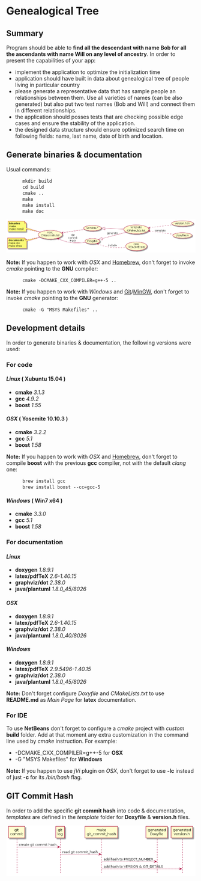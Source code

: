 Genealogical Tree
=================

## Summary

Program should be able to **find all the descendant with name Bob for all the ascendants with name Will on any level of ancestry**. In order to present the capabilities of your app:

- implement the application to optimize the initialization time
- application should have built in data about genealogical tree of people living in particular country
- please generate a representative data that has sample people an relationships between them. Use all varieties of names (can be also generated) but also put two test names (Bob and Will) and connect them in different relationships.
- the application should posses tests that are checking possible edge cases and ensure the stability of the application.
- the designed data structure should ensure optimized search time on following fields: name, last name, date of birth and location.

## Generate binaries & documentation

Usual commands:

          mkdir build
          cd build
          cmake ..
          make
          make install
          make doc

![\image latex image/cmake.png width=300px](image/cmake.png)

<!---
@startuml image/cmake.png
left to right direction
(version.h) <|-- (template\nCMakeLists.txt)   
(Doxyfile) <|-- (template\nCMakeLists.txt) : generate  
(template\nCMakeLists.txt) <.. (version.h.in) 
(template\nCMakeLists.txt) <.. (Doxyfile.in) : template 
(root\nCMakeLists.txt) <-- (version.h) 
(root\nCMakeLists.txt) <-- (Doxyfile) : Git\nCommit\nHash
(Doxyfile) <.. (root\nREADME.md) : include
note left of (root\nCMakeLists.txt): **binaries**\nmake\nmake install
note left of (root\nCMakeLists.txt): **documents**\nmake doc\nmake show 
@enduml
--->

**Note:** If you happen to work with *OSX* and [Homebrew](http://brew.sh), don't forget to invoke *cmake* pointing to the **GNU** compiler:

          cmake -DCMAKE_CXX_COMPILER=g++-5 ..

**Note:** If you happen to work with *Windows* and [Git](https://git-scm.com/download/win)/[MinGW](http://nuwen.net/mingw.html), don't forget to invoke *cmake* pointing to the **GNU** generator:

          cmake -G "MSYS Makefiles" ..

## Development details

In order to generate binaries & documentation, the following versions were used:

### For code

#### *Linux* ( Xubuntu 15.04 )

- **cmake** *3.1.3*
- **gcc** *4.9.2*
- **boost** *1.55*

#### *OSX* ( Yosemite 10.10.3 )

- **cmake** *3.2.2*
- **gcc** *5.1*
- **boost** *1.58*

**Note:** If you happen to work with *OSX* and [Homebrew](http://brew.sh), don't forget to compile **boost** with the previous **gcc** compiler, not with the default *clang* one:

          brew install gcc
          brew install boost --cc=gcc-5
         
#### *Windows* ( Win7 x64 )

 - **cmake** *3.3.0*
 - **gcc** *5.1*
 - **boost** *1.58*

### For documentation

#### *Linux*

- **doxygen** *1.8.9.1*
- **latex/pdfTeX** *2.6-1.40.15*
- **graphviz/dot** *2.38.0*
- **java/plantuml** *1.8.0_45/8026*

#### *OSX*

- **doxygen** *1.8.9.1*
- **latex/pdfTeX** *2.6-1.40.15*
- **graphviz/dot** *2.38.0*
- **java/plantuml** *1.8.0_40/8026*

#### *Windows*

 - **doxygen** *1.8.9.1*
 - **latex/pdfTeX** *2.9.5496-1.40.15*
 - **graphviz/dot** *2.38.0*
 - **java/plantuml** *1.8.0_45/8026*

**Note:** Don't forget configure *Doxyfile* and *CMakeLists.txt* to use **README.md** as *Main Page* for **latex** documentation. 

### For IDE 

To use **NetBeans** don't forget to configure a *cmake* project with *custom* **build** folder. Add at that moment any extra customization in the command line used by *cmake* instruction. For example:

 - -DCMAKE_CXX_COMPILER=g++-5 for **OSX**
 - -G "MSYS Makefiles" for **Windows**

**Note:** If you happen to use *jVi* plugin on *OSX*, don't forget to use **-lc** instead of just **-c** for its */bin/bash* flag. 

## GIT Commit Hash

In order to add the specific **git commit hash** into code & documentation, *templates* are defined in the *template* folder for **Doxyfile** & **version.h** files.

![\image latex image/version.png width=300px](image/version.png)